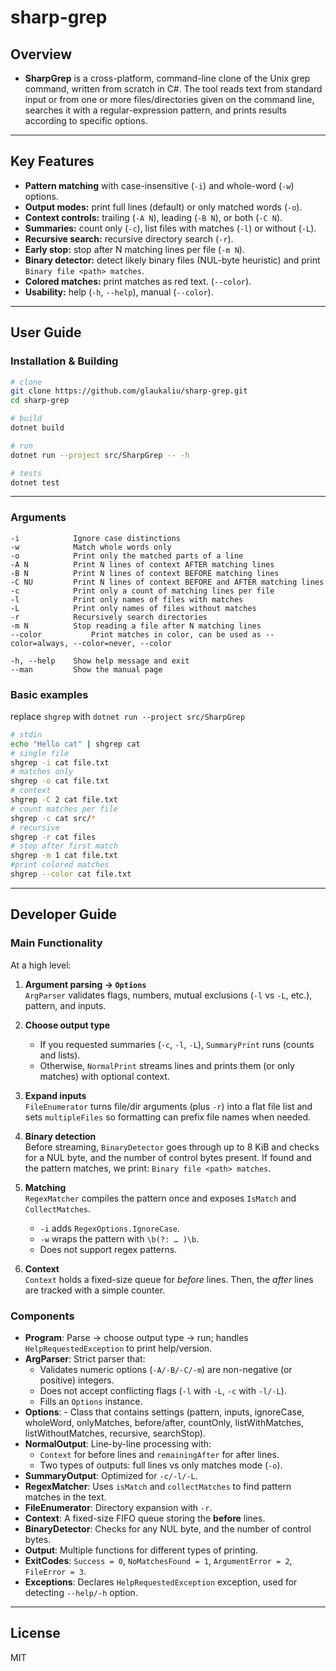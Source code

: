 # sharp-grep

## Overview

- **SharpGrep** is a cross-platform, command-line clone of the Unix grep command, written from scratch in C#. The tool reads text from standard input or from one or more files/directories given on the command line, searches it with a regular-expression pattern, and prints results according to specific options.

---

## Key Features

- **Pattern matching** with case-insensitive (`-i`) and whole-word (`-w`) options.
- **Output modes:** print full lines (default) or only matched words (`-o`).
- **Context controls:** trailing (`-A N`), leading (`-B N`), or both (`-C N`).
- **Summaries:** count only (`-c`), list files with matches (`-l`) or without (`-L`).
- **Recursive search:** recursive directory search (`-r`).
- **Early stop:** stop after N matching lines per file (`-m N`).
- **Binary detector:** detect likely binary files (NUL-byte heuristic) and print `Binary file <path> matches`.
- **Colored matches:** print matches as red text. (`--color`).
- **Usability:** help (`-h`, `--help`), manual (`--color`).

---
## User Guide

### Installation & Building

```bash
# clone
git clone https://github.com/glaukaliu/sharp-grep.git
cd sharp-grep

# build
dotnet build

# run 
dotnet run --project src/SharpGrep -- -h

# tests
dotnet test
```
---

### Arguments

```
-i            Ignore case distinctions
-w            Match whole words only
-o            Print only the matched parts of a line
-A N	      Print N lines of context AFTER matching lines
-B N    	  Print N lines of context BEFORE matching lines
-C NU         Print N lines of context BEFORE and AFTER matching lines
-c            Print only a count of matching lines per file
-l            Print only names of files with matches
-L            Print only names of files without matches
-r            Recursively search directories
-m N          Stop reading a file after N matching lines
--color           Print matches in color, can be used as --color=always, --color=never, --color

-h, --help    Show help message and exit
--man         Show the manual page
```

### Basic examples
replace `shgrep` with `dotnet run --project src/SharpGrep`
```bash
# stdin
echo "Hello cat" | shgrep cat
# single file
shgrep -i cat file.txt
# matches only
shgrep -o cat file.txt
# context
shgrep -C 2 cat file.txt
# count matches per file
shgrep -c cat src/*
# recursive
shgrep -r cat files
# stop after first match
shgrep -m 1 cat file.txt
#print colored matches
shgrep --color cat file.txt
```


---
## Developer Guide

### Main Functionality

At a high level:

1. **Argument parsing → `Options`**  
   `ArgParser` validates flags, numbers, mutual exclusions (`-l` vs `-L`, etc.), pattern, and inputs.

2. **Choose output type**  
   - If you requested summaries (`-c`, `-l`, `-L`), `SummaryPrint` runs (counts and lists).  
   - Otherwise, `NormalPrint` streams lines and prints them (or only matches) with optional context.

3. **Expand inputs**  
   `FileEnumerator` turns file/dir arguments (plus `-r`) into a flat file list and sets `multipleFiles` so formatting can prefix file names when needed.

4. **Binary detection**  
   Before streaming, `BinaryDetector` goes through up to 8 KiB and checks for a NUL byte, and the number of control bytes present. If found and the pattern matches, we print: 
   `Binary file <path> matches`.

5. **Matching**  
   `RegexMatcher` compiles the pattern once and exposes `IsMatch` and `CollectMatches`.  
   - `-i` adds `RegexOptions.IgnoreCase`.  
   - `-w` wraps the pattern with `\b(?: … )\b`.  
   - Does not support regex patterns.

6. **Context**  
   `Context` holds a fixed-size queue for *before* lines. Then, the *after* lines are tracked with a simple counter.


### Components 

- **Program**: Parse → choose output type → run; handles `HelpRequestedException` to print help/version.
- **ArgParser**: Strict parser that:
  - Validates numeric options (`-A/-B/-C/-m`) are non-negative (or positive) integers.
  - Does not accept conflicting flags (`-l` with `-L`, `-c` with `-l/-L`).
  - Fills an `Options` instance.
- **Options**: - Class that contains settings (pattern, inputs, ignoreCase, wholeWord, onlyMatches, before/after, countOnly, listWithMatches, listWithoutMatches, recursive, searchStop).
- **NormalOutput**: Line-by-line processing with:
  - `Context` for before lines and `remainingAfter` for after lines.
  - Two types of outputs: full lines vs only matches mode (`-o`).
- **SummaryOutput**: Optimized for `-c/-l/-L`.
- **RegexMatcher**: Uses `isMatch` and `collectMatches` to find pattern matches in the text.
- **FileEnumerator**: Directory expansion with `-r`.
- **Context**: A fixed-size FIFO queue storing the **before** lines. 
- **BinaryDetector**: Checks for any NUL byte, and the number of control bytes.
- **Output**: Multiple functions for different types of printing.
- **ExitCodes**: `Success = 0`, `NoMatchesFound = 1`, `ArgumentError = 2`, `FileError = 3`.
- **Exceptions**: Declares `HelpRequestedException` exception, used for detecting `--help/-h` option.

---
## License
MIT

